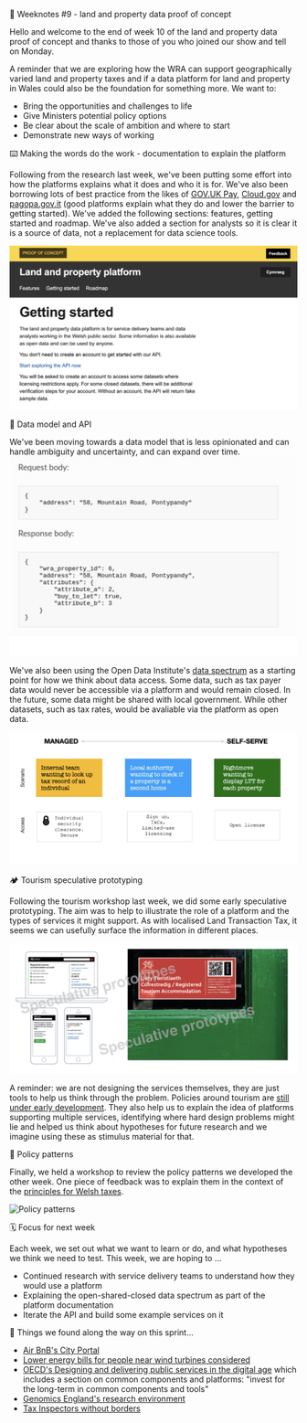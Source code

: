 📝 Weeknotes #9 - land and property data proof of concept

Hello and welcome to the end of week 10 of the land and property data proof of concept and thanks to those of you who joined our show and tell on Monday.

A reminder that we are exploring how the WRA can support geographically varied land and property taxes and if a data platform for land and property in Wales could also be the foundation for something more. We want to:

- Bring the opportunities and challenges to life
- Give Ministers potential policy options
- Be clear about the scale of ambition and where to start
- Demonstrate new ways of working

⌨️ Making the words do the work - documentation to explain the platform

Following from the research last week, we've been putting some effort into how the platforms explains what it does and who it is for. We've also been borrowing lots of best practice from the likes of [GOV.UK Pay](https://www.payments.service.gov.uk), [Cloud.gov](https://cloud.gov) and [pagopa.gov.it](https://www.pagopa.gov.it) (good platforms explain what they do and lower the barrier to getting started). We've added the following sections: features, getting started and roadmap. We've also added a section for analysts so it is clear it is a source of data, not a replacement for data science tools.

![Platform website showing the new getting started page](images/gettingstarted.png)

🧩 Data model and API

We've been moving towards a data model that is less opinionated and can handle ambiguity and uncertainty, and can expand over time. 
![Example API response showing multiple attributes against a property](images/requestresponse.png)

We've also been using the Open Data Institute's [data spectrum](https://theodi.org/about-the-odi/the-data-spectrum/) as a starting point for how we think about data access. Some data, such as tax payer data would never be accessible via a platform and would remain closed. In the future, some data might be shared with local government. While other datasets, such as tax rates, would be avaliable via the platform as open data.

![Example spectrum - tax records closed, second home status accessed by a local authority, tax zones as open data](images/managedselfserve.png)

🏕 Tourism speculative prototyping

Following the tourism workshop last week, we did some early speculative prototyping. The aim was to help to illustrate the role of a platform and the types of services it might support. As with localised Land Transaction Tax, it seems we can usefully surface the information in different places.

![3 prototypes of services for business owners and one of a sticker aimed at the public where they can see how money is spent near by](images/tourism.png)

A reminder: we are not designing the services themselves, they are just tools to help us think through the problem. Policies around tourism are [still under early development](https://gov.wales/next-step-development-tourism-tax). They also help us to explain the idea of platforms supporting multiple services, identifying where hard design problems might lie and helped us think about hypotheses for future research and we imagine using these as stimulus material for that.

📜 Policy patterns

Finally, we held a workshop to review the policy patterns we developed the other week. One piece of feedback was to explain them in the context of the [principles for Welsh taxes](https://gov.wales/sites/default/files/publications/2018-10/tax-policy-framework.pdf).

![Policy patterns](patterns.png)

🗓 Focus for next week

Each week, we set out what we want to learn or do, and what hypotheses we think we need to test. This week, we are hoping to …

- Continued research with service delivery teams to understand how they would use a platform
- Explaining the open-shared-closed data spectrum as part of the platform documentation
- Iterate the API and build some example services on it

📑 Things we found along the way on this sprint…

- [Air BnB's City Portal](https://news.airbnb.com/cityportal/)
- [Lower energy bills for people near wind turbines considered](https://www.bbc.co.uk/news/uk-politics-60864097)
- [OECD's Designing and delivering public services in the digital age](https://goingdigital.oecd.org/data/notes/No22_ToolkitNote_DigitalGovernment.pdf) which includes a section on common components and platforms: "invest for the long-term in common components and tools"
- [Genomics England's research environment](https://www.genomicsengland.co.uk/research/research-environment)
- [Tax Inspectors without borders](http://www.tiwb.org)
